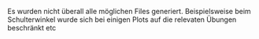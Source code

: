 Es wurden nicht überall alle möglichen Files generiert. Beispielsweise beim Schulterwinkel wurde sich bei einigen Plots auf die relevaten Übungen beschränkt etc
